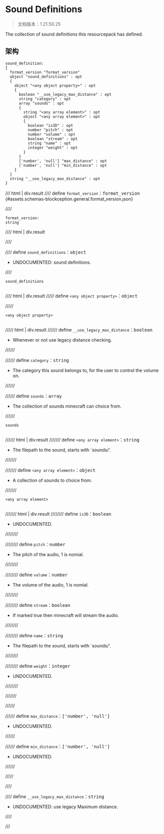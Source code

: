 # Sound Definitions

> 文档版本：1.21.50.25

The collection of sound definitions this resourcepack has defined.

## 架构

```mcschema
sound_definition:
{
  format_version "format_version"
  object "sound_definitions" : opt
  {
    object "<any object property>" : opt
    {
      boolean "__use_legacy_max_distance" : opt
      string "category" : opt
      array "sounds" : opt
      {
        string "<any array element>" : opt
        object "<any array element>" : opt
        {
          boolean "is3D" : opt
          number "pitch" : opt
          number "volume" : opt
          boolean "stream" : opt
          string "name" : opt
          integer "weight" : opt
        }
      }
      ['number', 'null'] "max_distance" : opt
      ['number', 'null'] "min_distance" : opt
    }
  }
  string "__use_legacy_max_distance" : opt
}

```

/// html | div.result
//// define
`format_version`：<samp>format_version</samp> {#assets.schemas-blockception.general.format_version.json}


////

```mcschema
format_version:
string

```

//// html | div.result

////



//// define
`sound_definitions`：<samp>object</samp>

- UNDOCUMENTED: sound definitions.


////

<div class="language-text highlight"><span class="filename"><code>sound_definitions</code></span><pre id="__code_1"><span></span></pre></div>

//// html | div.result
///// define
`<any object property>`：<samp>object</samp>


/////

<div class="language-text highlight"><span class="filename"><code>&lt;any object property&gt;</code></span><pre id="__code_1"><span></span></pre></div>

///// html | div.result
////// define
`__use_legacy_max_distance`：<samp>boolean</samp>

- Whenever or not use legacy distance checking.


//////


////// define
`category`：<samp>string</samp>

- The category this sound belongs to, for the user to control the volume on.


//////


////// define
`sounds`：<samp>array</samp>

- The collection of sounds minecraft can choice from.


//////

<div class="language-text highlight"><span class="filename"><code>sounds</code></span><pre id="__code_1"><span></span></pre></div>

////// html | div.result
/////// define
`<any array element>`：<samp>string</samp>

- The filepath to the sound, starts with `sounds/'.


///////


/////// define
`<any array element>`：<samp>object</samp>

- A collection of sounds to choice from.


///////

<div class="language-text highlight"><span class="filename"><code>&lt;any array element&gt;</code></span><pre id="__code_1"><span></span></pre></div>

/////// html | div.result
//////// define
`is3D`：<samp>boolean</samp>

- UNDOCUMENTED.


////////


//////// define
`pitch`：<samp>number</samp>

- The pitch of the audio, 1 is nomial.


////////


//////// define
`volume`：<samp>number</samp>

- The volume of the audio, 1 is nomial.


////////


//////// define
`stream`：<samp>boolean</samp>

- If marked true then minecraft will stream the audio.


////////


//////// define
`name`：<samp>string</samp>

- The filepath to the sound, starts with `sounds/'.


////////


//////// define
`weight`：<samp>integer</samp>

- UNDOCUMENTED.


////////


///////



//////


////// define
`max_distance`：<samp>['number', 'null']</samp>

- UNDOCUMENTED.


//////


////// define
`min_distance`：<samp>['number', 'null']</samp>

- UNDOCUMENTED.


//////


/////


////


//// define
`__use_legacy_max_distance`：<samp>string</samp>

- UNDOCUMENTED: use legacy Maximum distance.


////


///

